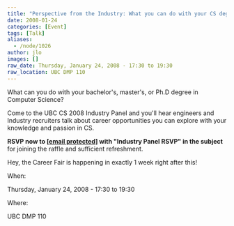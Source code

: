 ```yaml
---
title: "Perspective from the Industry: What you can do with your CS degree"
date: 2008-01-24
categories: [Event]
tags: [Talk]
aliases:
  - /node/1026
author: jlo
images: []
raw_date: Thursday, January 24, 2008 - 17:30 to 19:30
raw_location: UBC DMP 110
---
```


What can you do with your bachelor's, master's, or Ph.D degree in Computer Science?

Come to the UBC CS 2008 Industry Panel and you'll hear engineers and Industry recruiters talk about career opportunities you can explore with your knowledge and passion in CS.

**RSVP now to [\[email protected\]](/cdn-cgi/l/email-protection#fd99949c909293999ebd9e8ed3889f9ed39e9cc28e889f97989e89c0b49399888e898f84ddad9c939891ddafaeabad) with "Industry Panel RSVP" in the subject** for joining the raffle and sufficient refreshment.

Hey, the Career Fair is happening in exactly 1 week right after this!

When: 

Thursday, January 24, 2008 - 17:30 to 19:30

Where: 

UBC DMP 110
